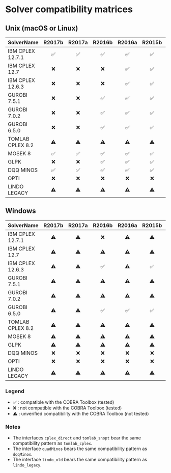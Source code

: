 # Solver compatibility matrices

## Unix (macOS or Linux)

| SolverName        | R2017b             | R2017a             | R2016b             | R2016a             | R2015b             | R2015a             | R2014b             | R2014a             |
|-------------------|:------------------:|:------------------:|:------------------:|:------------------:|:------------------:|:------------------:|:------------------:|:------------------:|
| IBM CPLEX 12.7.1  | :white_check_mark: | :white_check_mark: | :white_check_mark: | :white_check_mark: | :white_check_mark: | :white_check_mark: | :white_check_mark: | :white_check_mark: |
| IBM CPLEX 12.7    | :x:                | :x:                | :x:                | :white_check_mark: | :white_check_mark: | :white_check_mark: | :white_check_mark: | :white_check_mark: |
| IBM CPLEX 12.6.3  | :x:                | :x:                | :x:                | :white_check_mark: | :white_check_mark: | :white_check_mark: | :white_check_mark: | :white_check_mark: |
| GUROBI 7.5.1      | :x:                | :x:                | :white_check_mark: | :white_check_mark: | :white_check_mark: | :white_check_mark: | :white_check_mark: | :white_check_mark: |
| GUROBI 7.0.2      | :x:                | :x:                | :white_check_mark: | :white_check_mark: | :white_check_mark: | :white_check_mark: | :white_check_mark: | :white_check_mark: |
| GUROBI 6.5.0      | :x:                | :x:                | :white_check_mark: | :white_check_mark: | :white_check_mark: | :white_check_mark: | :white_check_mark: | :white_check_mark: |
| TOMLAB CPLEX 8.2  | :warning:          | :warning:          | :warning:          | :warning:          | :warning:          | :warning:          | :warning:          | :x:                |
| MOSEK 8           | :white_check_mark: | :white_check_mark: | :white_check_mark: | :white_check_mark: | :white_check_mark: | :white_check_mark: | :white_check_mark: | :white_check_mark: |
| GLPK              | :x:                | :x:                | :white_check_mark: | :white_check_mark: | :white_check_mark: | :white_check_mark: | :white_check_mark: | :white_check_mark: |
| DQQ MINOS         | :white_check_mark: | :white_check_mark: | :white_check_mark: | :white_check_mark: | :white_check_mark: | :white_check_mark: | :white_check_mark: | :white_check_mark: |
| OPTI              | :x:                | :x:                | :x:                | :x:                | :x:                | :x:                | :x:                | :x:                |
| LINDO LEGACY      | :warning:          | :warning:          | :warning:          | :warning:          | :warning:          | :warning:          | :warning:          | :warning:          |

## Windows

| SolverName        | R2017b             | R2017a             | R2016b             | R2016a             | R2015b             | R2015a             | R2014b             | R2014a             |
|-------------------|:------------------:|:------------------:|:------------------:|:------------------:|:------------------:|:------------------:|:------------------:|:------------------:|
| IBM CPLEX 12.7.1  | :warning:          | :warning:          | :x:                | :warning:          | :warning:          | :warning:          | :white_check_mark: | :warning:          |
| IBM CPLEX 12.7    | :warning:          | :warning:          | :warning:          | :warning:          | :warning:          | :warning:          | :warning:          | :warning:          |
| IBM CPLEX 12.6.3  | :warning:          | :warning:          | :white_check_mark: | :warning:          | :white_check_mark: | :warning:          | :white_check_mark: | :warning:          |
| GUROBI 7.5.1      | :warning:          | :warning:          | :warning:          | :warning:          | :warning:          | :warning:          | :warning:          | :warning:          |
| GUROBI 7.0.2      | :warning:          | :warning:          | :warning:          | :warning:          | :warning:          | :warning:          | :warning:          | :warning:          |
| GUROBI 6.5.0      | :warning:          | :warning:          | :white_check_mark: | :white_check_mark: | :white_check_mark: | :white_check_mark: | :white_check_mark: | :white_check_mark: |
| TOMLAB CPLEX 8.2  | :warning:          | :warning:          | :warning:          | :warning:          | :warning:          | :warning:          | :warning:          | :x:                |
| MOSEK 8           | :warning:          | :warning:          | :warning:          | :warning:          | :warning:          | :warning:          | :warning:          | :warning:          |
| GLPK              | :warning:          | :warning:          | :warning:          | :warning:          | :warning:          | :warning:          | :warning:          | :warning:          |
| DQQ MINOS         | :x:                | :x:                | :x:                | :x:                | :x:                | :x:                | :x:                | :x:                |
| OPTI              | :x:                | :x:                | :x:                | :x:                | :x:                | :x:                | :warning:          | :warning:          |
| LINDO LEGACY      | :warning:          | :warning:          | :warning:          | :warning:          | :warning:          | :warning:          | :warning:          | :warning:          |

### Legend

- :white_check_mark: : compatible with the COBRA Toolbox (tested)
- :x: : not compatible with the COBRA Toolbox (tested)
- :warning: : unverified compatibility with the COBRA Toolbox (not tested)

### Notes

- The interfaces `cplex_direct` and `tomlab_snopt` bear the same compatibility pattern as `tomlab_cplex`.
- The interface `quadMinos` bears the same compatibility pattern as `dqqMinos`.
- The interface `lindo_old` bears the same compatibility pattern as `lindo_legacy`.